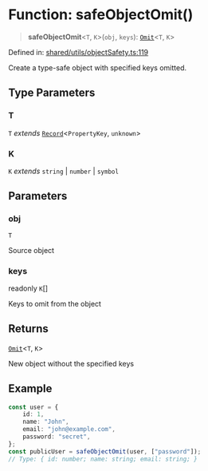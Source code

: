 # Function: safeObjectOmit()

> **safeObjectOmit**\<`T`, `K`\>(`obj`, `keys`): [`Omit`](https://www.typescriptlang.org/docs/handbook/utility-types.html#omittype-keys)\<`T`, `K`\>

Defined in: [shared/utils/objectSafety.ts:119](https://github.com/Nick2bad4u/Uptime-Watcher/blob/main/shared/utils/objectSafety.ts#L119)

Create a type-safe object with specified keys omitted.

## Type Parameters

### T

`T` *extends* [`Record`](https://www.typescriptlang.org/docs/handbook/utility-types.html#recordkeys-type)\<`PropertyKey`, `unknown`\>

### K

`K` *extends* `string` \| `number` \| `symbol`

## Parameters

### obj

`T`

Source object

### keys

readonly `K`[]

Keys to omit from the object

## Returns

[`Omit`](https://www.typescriptlang.org/docs/handbook/utility-types.html#omittype-keys)\<`T`, `K`\>

New object without the specified keys

## Example

```typescript
const user = {
    id: 1,
    name: "John",
    email: "john@example.com",
    password: "secret",
};
const publicUser = safeObjectOmit(user, ["password"]);
// Type: { id: number; name: string; email: string; }
```
